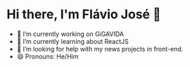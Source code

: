 # Hi there, I'm Flávio José 👋

- 🔭 I’m currently working on GiGAVIDA
- 🌱 I’m currently learning about ReactJS
- 🤔 I’m looking for help with my news projects in front-end.
- 😄 Pronouns: He/Him
